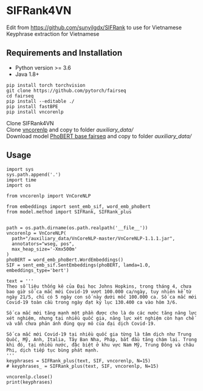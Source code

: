 # SIFRank4VN

Edit from https://github.com/sunyilgdx/SIFRank to use for Vietnamese  
Keyphrase extraction for Vietnamese

## Requirements and Installation

- Python version >= 3.6
- Java 1.8+
  
```[python]
pip install torch torchvision
git clone https://github.com/pytorch/fairseq
cd fairseq
pip install --editable ./
pip install fastBPE
pip install vncorenlp
```

Clone SIFRank4VN  
Clone [vncorenlp](https://github.com/vncorenlp/VnCoreNLP.git) and copy to folder *auxiliary_data/*  
Download model [PhoBERT base fairseq](https://github.com/VinAIResearch/PhoBERT#using-phobert-in-fairseq-) and copy to folder *auxiliary_data/*  

## Usage

```[python]
import sys
sys.path.append('.')
import time
import os

from vncorenlp import VnCoreNLP

from embeddings import sent_emb_sif, word_emb_phoBert
from model.method import SIFRank, SIFRank_plus


path = os.path.dirname(os.path.realpath('__file__'))
vncorenlp = VnCoreNLP(
  path+"/auxiliary_data/VnCoreNLP-master/VnCoreNLP-1.1.1.jar", 
  annotators="wseg, pos", 
  max_heap_size='-Xmx500m'
) 
phoBERT = word_emb_phoBert.WordEmbeddings()
SIF = sent_emb_sif.SentEmbeddings(phoBERT, lamda=1.0, embeddings_type='bert')

text = '''
Theo số liệu thống kê của Đại học Johns Hopkins, trong tháng 4, chưa bao giờ số ca mắc mới Covid-19 vượt 100.000 ca/ngày, tuy nhiên kể từ ngày 21/5, chỉ có 5 ngày con số này dưới mốc 100.000 ca. Số ca mắc mới Covid-19 toàn cầu trong ngày đạt kỷ lục 130.400 ca vào hôm 3/6.

Số ca mắc mới tăng mạnh một phần được cho là do các nước tăng năng lực xét nghiệm, nhưng tại nhiều quốc gia, năng lực xét nghiệm còn hạn chế và vẫn chưa phản ánh đúng quy mô của đại dịch Covid-19.

Số ca mắc mới Covid-19 tại nhiều quốc gia từng là tâm dịch như Trung Quốc, Mỹ, Anh, Italia, Tây Ban Nha, Pháp, bắt đầu tăng chậm lại. Trong khi đó, tại nhiều nước, đặc biệt ở khu vực Nam Mỹ, Trung Đông và châu Phi, dịch tiếp tục bùng phát mạnh.
'''
keyphrases = SIFRank_plus(text, SIF, vncorenlp, N=15)
# keyphrases_ = SIFRank_plus(text, SIF, vncorenlp, N=15)

vncorenlp.close()
print(keyphrases)
```
